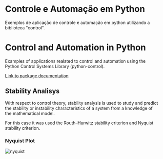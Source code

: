 # Controle e Automação em Python
Exemplos de aplicação de controle e automação em python utilizando a biblioteca "control".

# Control and Automation in Python
Examples of applications realated to control and automation using the Python Control Systems Library (python-control).

[Link to package documentation](https://python-control.readthedocs.io/en/0.9.0/)

## Stability Analisys

With respect to control theory, stability analysis is used to study and predict the stability or instability characteristics of a system from a knowledge of the mathematical model.

For this case it was used the Routh–Hurwitz stability criterion and Nyquist stability criterion.

### Nyquist Plot
![nyquist](https://user-images.githubusercontent.com/45636618/125877475-3f2e377d-0ca1-4270-ae40-a90ea9ba0589.jpg)

